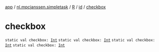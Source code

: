 [app](../../../index.md) / [nl.mpcjanssen.simpletask](../../index.md) / [R](../index.md) / [id](index.md) / [checkbox](.)

# checkbox

`static val checkbox: `[`Int`](https://kotlinlang.org/api/latest/jvm/stdlib/kotlin/-int/index.html)
`static val checkbox: `[`Int`](https://kotlinlang.org/api/latest/jvm/stdlib/kotlin/-int/index.html)
`static val checkbox: `[`Int`](https://kotlinlang.org/api/latest/jvm/stdlib/kotlin/-int/index.html)
`static val checkbox: `[`Int`](https://kotlinlang.org/api/latest/jvm/stdlib/kotlin/-int/index.html)